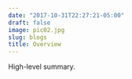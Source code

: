 ```yaml
---
date: "2017-10-31T22:27:21-05:00"
draft: false
image: pic02.jpg
slug: blogs
title: Overview
---
```


High-level summary.